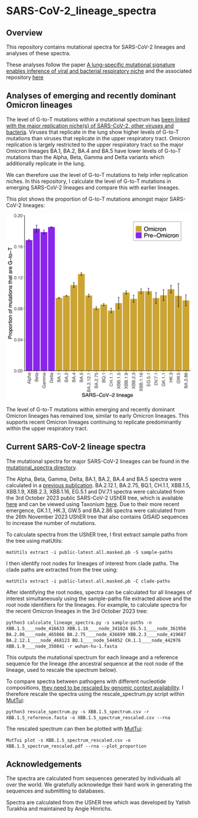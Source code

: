 # SARS-CoV-2_lineage_spectra

## Overview

This repository contains mutational spectra for SARS-CoV-2 lineages and analyses of these spectra.

These analyses follow the paper [A lung-specific mutational signature enables inference of viral and bacterial respiratory niche](https://www.microbiologyresearch.org/content/journal/mgen/10.1099/mgen.0.001018) and the associated repository [here](https://github.com/chrisruis/SARS-CoV-2_spectra)

## Analyses of emerging and recently dominant Omicron lineages

The level of G-to-T mutations within a mutational spectrum has [been linked with the major replication niche(s) of SARS-CoV-2, other viruses and bacteria](https://www.microbiologyresearch.org/content/journal/mgen/10.1099/mgen.0.001018). Viruses that replicate in the lung show higher levels of G-to-T mutations than viruses that replicate in the upper respiratory tract. Omicron replication is largely restricted to the upper respiratory tract so the major Omicron lineages BA.1, BA.2, BA.4 and BA.5 have lower levels of G-to-T mutations than the Alpha, Beta, Gamma and Delta variants which additionally replicate in the lung.

We can therefore use the level of G-to-T mutations to help infer replication niches. In this repository, I calculate the level of G-to-T mutations in emerging SARS-CoV-2 lineages and compare this with earlier lineages.

This plot shows the proportion of G-to-T mutations amongst major SARS-CoV-2 lineages:

<img src="./figures/G_T_23_11_2023_tree.png" width = "700">

The level of G-to-T mutations within emerging and recently dominant Omicron lineages has remained low, similar to early Omicron lineages. This supports recent Omicron lineages continuing to replicate predominantly within the upper respiratory tract.

## Current SARS-CoV-2 lineage spectra

The mutational spectra for major SARS-CoV-2 lineages can be found in the [mutational_spectra directory](https://github.com/chrisruis/SARS-CoV-2_lineage_spectra/mutational_spectra).

The Alpha, Beta, Gamma, Delta, BA.1, BA.2, BA.4 and BA.5 spectra were calculated in a [previous publication](https://www.microbiologyresearch.org/content/journal/mgen/10.1099/mgen.0.001018). BA.2.12.1, BA.2.75, BQ.1, CH.1.1, XBB.1.5, XBB.1.9, XBB.2.3, XBB.1.16, EG.5.1 and DV.7.1 spectra were calculated from the 3rd October 2023 public SARS-CoV-2 UShER tree, which is available [here](http://hgdownload.soe.ucsc.edu/goldenPath/wuhCor1/UShER_SARS-CoV-2//) and can be viewed using Taxonium [here](https://taxonium.org/?backend=https://api.cov2tree.org). Due to their more recent emergence, GK.1.1, HK.3, GW.5 and BA.2.86 spectra were calculated from the 26th November 2023 UShER tree that also contains GISAID sequences to increase the number of mutations.

To calculate spectra from the UShER tree, I first extract sample paths from the tree using matUtils:
```
matUtils extract -i public-latest.all.masked.pb -S sample-paths
```

I then identify root nodes for lineages of interest from clade paths. The clade paths are extracted from the tree using:
```
matUtils extract -i public-latest.all.masked.pb -C clade-paths
```

After identifying the root nodes, spectra can be calculated for all lineages of interest simultaneously using the sample-paths file extracted above and the root node identifiers for the lineages. For example, to calculate spectra for the recent Omicron lineages in the 3rd October 2023 tree:
```
python3 calculate_lineage_spectra.py -s sample-paths -n XBB.1.5____node_416633 XBB.1.16____node_341824 EG.5.1____node_361956 BA.2.86____node_465866 BA.2.75____node_436699 XBB.2.3____node_419687 BA.2.12.1____node_468123 BQ.1____node_544852 CH.1.1____node_442976 XBB.1.9____node_350841 -r wuhan-hu-1.fasta
```
This outputs the mutational spectrum for each lineage and a reference sequence for the lineage (the ancestral sequence at the root node of the lineage, used to rescale the spectrum below).

To compare spectra between pathogens with different nucleotide compositions, [they need to be rescaled by genomic context availability](https://www.biorxiv.org/content/10.1101/2023.06.15.545111v1). I therefore rescale the spectra using the rescale_spectrum.py script within [MutTui](https://github.com/chrisruis/MutTui):
```
python3 rescale_spectrum.py -s XBB.1.5_spectrum.csv -r XBB.1.5_reference.fasta -o XBB.1.5_spectrum_rescaled.csv --rna
```

The rescaled spectrum can then be plotted with [MutTui](https://github.com/chrisruis/MutTui):
```
MutTui plot -s XBB.1.5_spectrum_rescaled.csv -o XBB.1.5_spectrum_rescaled.pdf --rna --plot_proportion
```

## Acknowledgements

The spectra are calculated from sequences generated by individuals all over the world. We gratefully acknowledge their hard work in generating the sequences and submitting to databases.

Spectra are calculated from the UShER tree which was developed by Yatish Turakhia and maintained by Angie Hinrichs.
